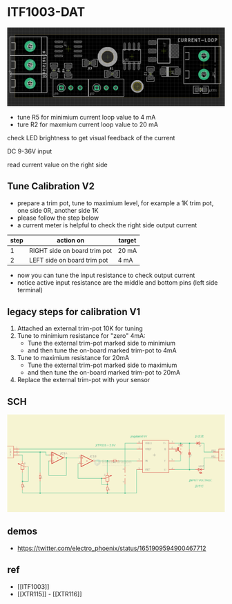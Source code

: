

# ITF1003-DAT



![](52-18-17-31-03-2023.png)

- tune R5 for minimium current loop value to 4 mA
- ture R2 for maxmium current loop value to 20 mA

check LED brightness to get visual feedback of the current

DC 9-36V input

read current value on the right side 

## Tune Calibration V2
- prepare a trim pot, tune to maximium level, for example a 1K trim pot, one side 0R, another side 1K
- please follow the step below 
- a current meter is helpful to check the right side output current 

| step | action on                    | target |
| ---- | ---------------------------- | ------ |
| 1    | RIGHT side on board trim pot | 20 mA  |
| 2    | LEFT side on board trim pot  | 4  mA  |

- now you can tune the input resistance to check output current 
- notice active input resistance are the middle and bottom pins (left side terminal)


## legacy steps for calibration V1

1. Attached an external trim-pot 10K for tuning
2. Tune to minimium resistance for "zero" 4mA:
    - Tune the external trim-pot marked side to minimium
    - and then tune the on-board marked trim-pot to 4mA
3. Tune to maximium resistance for 20mA
    - Tune the external trim-pot marked side to maximium
    - and then tune the on-board marked trim-pot to 20mA
4. Replace the external trim-pot with your sensor



## SCH 

![](2025-02-02-17-36-59.png)


## demos 

- https://twitter.com/electro_phoenix/status/1651909594900467712 



## ref 
- [[ITF1003]]
- [[XTR115]] - [[XTR116]]


